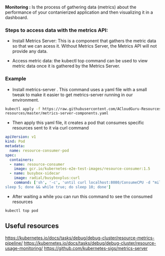 **Monitoring :** Is the process of gathering data (metrics) about the performance of your contanierized application and then visualizing it in a dashboard.

### Steps to access data with the metrics API:

- Install Metrics Server: This is a component that gathers the metric data so that we can acess it. Without Metrics Server, the Metrics API will not provide any data.

- Access metric data: the kubectl top command can be used to view metric data once it is gathered by the Metrics Server.


### Example 

- Install  metrics-server . This command uses a yaml file with a small tweak to make it easier to get          metrics-server running in our environment.

```bash
kubectl apply -f https://raw.githubusercontent.com/ACloudGuru-Resources/content-cka-
resources/master/metrics-server-components.yaml
```
- Then apply this yaml file, it creates a pod that consumes specific resources sent to it via curl command

```yaml
apiVersion: v1 
kind: Pod 
metadata: 
  name: resource-consumer-pod 
spec: 
  containers: 
  - name: resource-consumer 
    image: gcr.io/kubernetes-e2e-test-images/resource-consumer:1.5 
  - name: busybox-sidecar 
    image: radial/busyboxplus:curl 
    command: ['sh', '-c', 'until curl localhost:8080/ConsumeCPU -d "millicores=100&durationSec=3600"; do 
sleep 5; done && while true; do sleep 10; done']
```

- After waiting a while you can run this command to see the consumed resources 

```bash
kubectl top pod 
```

## Useful resources

https://kubernetes.io/docs/tasks/debug/debug-cluster/resource-metrics-pipeline/
https://kubernetes.io/docs/tasks/debug/debug-cluster/resource-usage-monitoring/
https://github.com/kubernetes-sigs/metrics-server